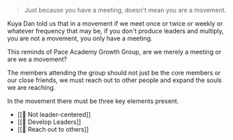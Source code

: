 >Just because you have a meeting, doesn't mean you are a movement.

Kuya Dan told us that in a movement if we meet once or twice or weekly or whatever frequency that may be, if you don't produce leaders and multiply, you are not a movement, you only have a meeting.

This reminds of Pace Academy Growth Group, are we merely a meeting or are we a movement?

The members attending the group should not just be the core members or our close friends, we must reach out to other people and expand the souls we are reaching.

In the movement there must be three key elements present.

- [[🌱 Not leader-centered]]
- [[🌱 Develop Leaders]]
- [[🌱 Reach out to others]]